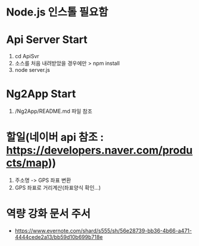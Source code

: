 # Node.js 인스톨 필요함

# Api Server Start
1. cd ApiSvr
2. 소스를 처음 내려받았을 경우에만 > npm install
3. node server.js

# Ng2App Start
1. /Ng2App/README.md 파일 참조

# 할일(네이버 api 참조 : https://developers.naver.com/products/map))
1. 주소명 -> GPS  좌표 변환 
2. GPS 좌표로 거리계산(좌표양식 확인...)

# 역량 강화 문서 주서
- https://www.evernote.com/shard/s555/sh/56e28739-bb36-4b66-a471-4444cede2a13/bb59d10b699b718e